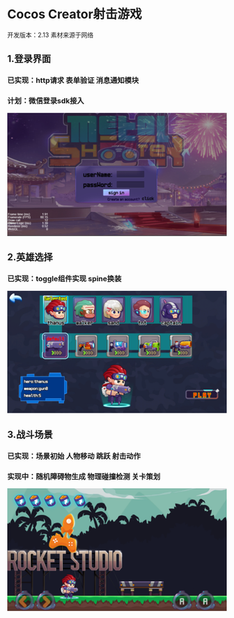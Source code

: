 # Cocos Creator射击游戏
开发版本：2.13 素材来源于网络

## 1.登录界面
### 已实现：http请求 表单验证 消息通知模块
### 计划：微信登录sdk接入
![登录界面运行截图](https://github.com/psw9933/ccc-Demo/blob/master/Snipaste_2019-10-10_11-19-57.png)
## 2.英雄选择
### 已实现：toggle组件实现 spine换装
![英雄选择运行截图](https://github.com/psw9933/ccc-Demo/blob/master/Snipaste_2019-10-10_11-20-08.png)
## 3.战斗场景
### 已实现：场景初始 人物移动 跳跃 射击动作
### 实现中：随机障碍物生成 物理碰撞检测 关卡策划
![战斗场景运行截图](https://github.com/psw9933/ccc-Demo/blob/master/Snipaste_2019-10-10_11-20-19.png)